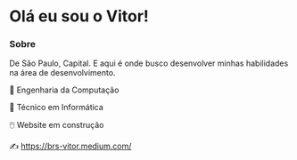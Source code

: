 # Olá eu sou o Vitor!



### Sobre

De São Paulo, Capital. E aqui é onde busco desenvolver minhas habilidades na área de desenvolvimento.

:medal_sports: Engenharia da Computação

:medal_sports: Técnico em Informática

:computer_mouse: Website em construção

:writing_hand: https://brs-vitor.medium.com/
